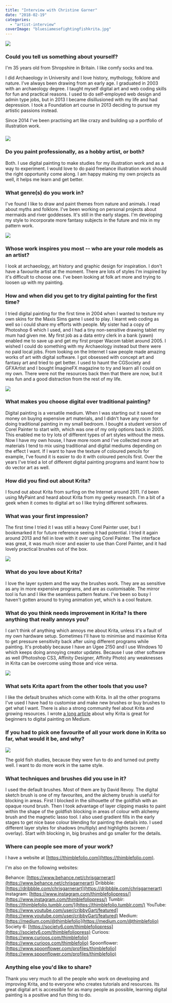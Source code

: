 ```yaml
---
title: "Interview with Christine Garner"
date: "2018-02-19"
categories: 
  - "artist-interview"
coverImage: "bluesiamesefightingfishkrita.jpg"
---
```


![](../images/websitesquirrelmascots.jpg)

### Could you tell us something about yourself?

I'm 35 years old from Shropshire in Britain. I like comfy socks and tea.

I did Archaeology in University and I love history, mythology, folklore and nature. I've always been drawing from an early age. I graduated in 2003 with an archaeology degree. I taught myself digital art and web coding skills for fun and practical reasons. I used to do self-employed web design and admin type jobs, but in 2013 I became disillusioned with my life and had depression. I took a Foundation art course in 2013 deciding to pursue my artistic passions instead.

Since 2014 I've been practising art like crazy and building up a portfolio of illustration work.

### ![](../images/getwellsoonkrita.jpg)

### Do you paint professionally, as a hobby artist, or both?

Both. I use digital painting to make studies for my illustration work and as a way to experiment. I would love to do paid freelance illustration work should the right opportunity come along. I am happy making my own projects as well, it helps me learn and get better.

### What genre(s) do you work in?

I've found I like to draw and paint themes from nature and animals. I read about myths and folklore. I've been working on personal projects about mermaids and river goddesses. It's still in the early stages. I'm developing my style to incorporate more fantasy subjects in the future and mix in my pattern work.

![](../images/chickensmall.jpg)

### Whose work inspires you most -- who are your role models as an artist?

I look at archaeology, art history and graphic design for inspiration. I don't have a favourite artist at the moment. There are lots of styles I'm inspired by it's difficult to choose one. I've been looking at folk art more and trying to loosen up with my painting.

### How and when did you get to try digital painting for the first time?

I tried digital painting for the first time in 2004 when I wanted to texture my own skins for the Maxis Sims game I used to play. I learnt web coding as well so i could share my efforts with people. My sister had a copy of Photoshop 6 which I used, and I had a tiny non-sensitive drawing tablet my mum had given me. My first job as a data entry clerk in a bank (yawn) enabled me to save up and get my first proper Wacom tablet around 2005. I wished I could do something with my Archaeology instead but there were no paid local jobs. From looking on the Internet I saw people made amazing works of art with digital software. I got obsessed with concept art and fantasy art and tried to get better. I used to haunt the CGSociety and GFXArtist and I bought ImagineFX magazine to try and learn all I could on my own. There were not the resources back then that there are now, but it was fun and a good distraction from the rest of my life.

![](../images/materialstudieskrita.jpg)

### What makes you choose digital over traditional painting?

Digital painting is a versatile medium. When I was starting out it saved me money on buying expensive art materials, and I didn't have any room for doing traditional painting in my small bedroom. I bought a student version of Corel Painter to start with, which was one of my only options back in 2005. This enabled me to try lots of different types of art styles without the mess. Now I have my own house, I have more room and I've collected more art materials I tend to mix using traditional and digital mediums depending on the effect I want. If I want to have the texture of coloured pencils for example, I've found it is easier to do it with coloured pencils first. Over the years I've tried a lot of different digital painting programs and learnt how to do vector art as well.

### How did you find out about Krita?

I found out about Krita from surfing on the Internet around 2011. I'd been using MyPaint and heard about Krita from my geeky research. I'm a bit of a geek when it comes to digital art so I like trying different softwares.

### What was your first impression?

The first time I tried it I was still a heavy Corel Painter user, but I bookmarked it for future reference seeing it had potential. I tried it again around 2013 and fell in love with it over using Corel Painter. The interface was great, it was much nicer and easier to use than Corel Painter, and it had lovely practical brushes out of the box.

![](../images/bluesiamesefightingfishkrita.jpg)

### What do you love about Krita?

I love the layer system and the way the brushes work. They are as sensitive as any in more expensive programs, and are as customisable. The mirror tool is fun and I like the seamless pattern feature. I've been so busy I haven't gotten around to trying animation yet, which is a cool feature.

### What do you think needs improvement in Krita? Is there anything that really annoys you?

I can't think of anything which annoys me about Krita, unless it's a fault of my own hardware setup. Sometimes I'll have to minimise and maximise Krita to get pressure sensitivity back after using different programs while painting. It's probably because I have an Ugee 2150 and I use Windows 10 which keeps doing annoying creator updates. Because I use other software as well (Photoshop CS3, Affinity Designer, Affinity Photo) any weaknesses in Krita can be overcome using those and vice versa.

![](../images/allfinhappyfamiliessmall.jpg)

### What sets Krita apart from the other tools that you use?

I like the default brushes which come with Krita. In all the other programs I've used I have had to customise and make new brushes or buy brushes to get what I want. There is also a strong community feel about Krita and growing resources. I wrote [a long article](https://medium.com/@thimblefolio/whats-the-best-software-for-beginners-to-digital-painting-86efe527a2a1) about why Krita is great for beginners to digital painting on Medium.

### If you had to pick one favourite of all your work done in Krita so far, what would it be, and why?

![](../images/fishallstudieskrita.jpg)

The gold fish studies, because they were fun to do and turned out pretty well. I want to do more work in the same style.

### What techniques and brushes did you use in it?

I used the default brushes. Most of them are by David Revoy. The digital sketch brush is one of my favourites, and the alchemy brush is useful for blocking in areas. First I blocked in the silhouette of the goldfish with an opaque round brush. Then I took advantage of layer clipping masks to paint within the shape of the goldfish blocking in areas of colour with alchemy brush and the magnetic lasso tool. I also used gradient fills in the early stages to get nice base colour blending for painting the details into. I used different layer styles for shadows (multiply) and highlights (screen / overlay). Start with blocking in, big brushes and go smaller for the details.

### Where can people see more of your work?

I have a website at [https://thimblefolio.com](https://thimblefolio.com).

I'm also on the following websites:

Behance: [https://www.behance.net/chrisgarnerart](https://www.behance.net/chrisgarnerart) Dribbble: [https://dribbble.com/chrisgarnerart](https://dribbble.com/chrisgarnerart) Instagram: [https://www.instagram.com/thimblefoliopress/](https://www.instagram.com/thimblefoliopress/) Tumblr: [https://thimblefolio.tumblr.com/](https://thimblefolio.tumblr.com/) YouTube: [https://www.youtube.com/user/cribbyGart/featured](https://www.youtube.com/user/cribbyGart/featured) Medium: [https://medium.com/@thimblefolio](https://medium.com/@thimblefolio) Society 6: [https://society6.com/thimblefoliopress](https://society6.com/thimblefoliopress) Curioos: [https://www.curioos.com/thimblefolio](https://www.curioos.com/thimblefolio) Spoonflower: [https://www.spoonflower.com/profiles/thimblefolio](https://www.spoonflower.com/profiles/thimblefolio)

### Anything else you'd like to share?

Thank you very much to all the people who work on developing and improving Krita, and to everyone who creates tutorials and resources. Its great digital art is accessible for as many people as possible, learning digital painting is a positive and fun thing to do.
